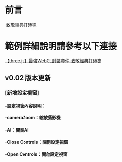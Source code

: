 # 前言
 致敬經典打磚塊

# 範例詳細說明請參考以下連接
 [【three.js】最強WebGL封裝套件-致敬經典打磚塊](http://webfish-channel.blogspot.tw/2017/04/threejswebgl.html)


## v0.02 版本更新
### [新增設定視窗]
#### -設定視窗內容說明：
#### -cameraZoom：縮放攝影機
#### -AI：開關AI
#### -Close Controls：關閉設定視窗
#### -Open Controls：開啟設定視窗
